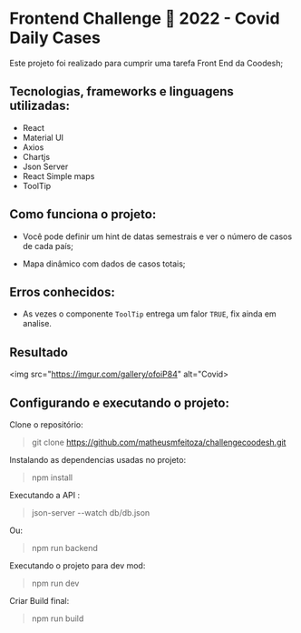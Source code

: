 # Frontend Challenge 🏅 2022 - Covid Daily Cases

Este projeto foi realizado para cumprir uma tarefa Front End da Coodesh;

## Tecnologias, frameworks e linguagens utilizadas:

* React
* Material UI
* Axios
* Chartjs
* Json Server
* React Simple maps
* ToolTip

## Como funciona o projeto:

* Você pode definir um hint de datas semestrais e ver o número de casos de cada país;

* Mapa dinâmico com dados de casos totais;

## Erros conhecidos:

* As vezes o componente `ToolTip` entrega um falor `TRUE`, fix ainda em analise.

## Resultado

<img src="https://imgur.com/gallery/ofoiP84" alt="Covid>

## Configurando e executando o projeto:

Clone o repositório:

> git clone https://github.com/matheusmfeitoza/challengecoodesh.git

Instalando as dependencias usadas no projeto: 

> npm install

Executando a API :

> json-server --watch db/db.json

Ou:

> npm run backend

Executando o projeto para dev mod:

> npm run dev


Criar Build final:

> npm run build


